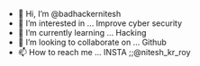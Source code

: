- 👋 Hi, I’m @badhackernitesh
- 👀 I’m interested in ... Improve cyber security
- 🌱 I’m currently learning ... Hacking
- 💞️ I’m looking to collaborate on ... Github
- 📫 How to reach me ... INSTA ;;@nitesh_kr_roy

<!---
badhackernitesh/badhackernitesh is a ✨ special ✨ repository because its `README.md` (this file) appears on your GitHub profile.
You can click the Preview link to take a look at your changes.
--->
